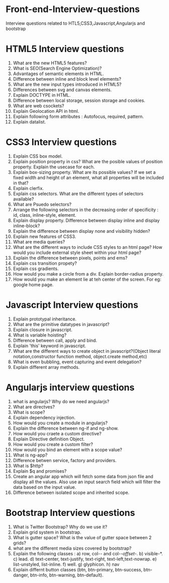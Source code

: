 # Front-end-Interview-questions
Interview questions related to HTL5,CSS3,Javascript,Angularjs and bootstrap

# HTML5 Interview questions
1) What are the new HTML5 features?
2) What is SEO(Search Engine Optimization)?
3) Advantages of semantic elements in HTML.
4) Difference between inline and block level elements?
5) What are the new input types introduced in HTML5?
6) Differences between svg and canvas elements.
7) Explain DOCTYPE in HTML.
8) Difference between local storage, session storage and cookies.
9) What are web csockets?
10) Explain Geolocation API in html.
11) Explain following form attributes : Autofocus, required, pattern.
12) Explain datalist.

# CSS3 Interview questions 
1) Explain CSS box model.
2) Explain position property in css? What are the posible values of position property. Explain the usecase for each.
3) Explain box-sizing property. What are its possible values? If we set a fixed width and height of an element, what all properties will be included in that?
4) Explain clerfix.
5) Explain css selectors. What are the different types of selectors available?
6) What are Psuedo selectors?
7) Arrange the following selectors in the decreasing order of specificity : 
    id, class, inline-style, element.
8) Explain display property. Difference between display inline and display inline-block?
9) Explain the difference between display none and visibility hidden?
10) Explain new features of CSS3.
11) What are media queries?
12) What are the different ways to include CSS styles to an html page? How would you include external style sheet within your html page?
13) Explain the difference between pixels, points and ems?
14) Explain css transition propety?
15) Explain css gradients.
16) How would you make a circle from a div. Explain border-radius property.
17) How would you make an element lie at teh center of the screen. For eg: google home page.

# Javascript Interview questions 
1) Explain prototypal inheritance.
2) What are the primitive datatypes in javascript?
3) Explain closure in javascript.
4) What is variable hoisting?
5) Difference between call, apply and bind.
6) Explain 'this' keyword in javascript.
7) What are the different ways to create object in javascript?(Object literal notation,constructor function method, object.create method,etc)
8) What is even bubbling, event capturing and event delegation?
9) Explain different array methods.

# Angularjs interview questions
1) what is angularjs? Why do we need angularjs?
2) What are directves?
3) What is scope?
4) Explain dependency injection.
5) How would you create a module in angularjs?
6) Explain the difference between ng-if and ng-show.
7) How would you craete a custom directive?
8) Explain Directive definition Object.
9) How would you create a custom filter?
10) How would you bind an element with a scope value?
12) What is ng-app?
13) Difference betwen service, factory and providers.
14) What is $http?
15) Explain $q and promises?
16) Create an angular app which will fetch some data from json file and display all the values. Also use an input search field which will filter the data based on the input value.
17) Difference between isolated scope and inherited scope.

# Bootstrap Interview questions
1) What is Twitter Bootstrap? Why do we use it?
2) Explain grid system in bootstrap.
3) What is gutter space? What is the value of gutter space between 2 grids?
4) what are the different media sizes covered by bootstrap?
5) Explain the following classes : 
     a) row, col-*-* and col-*-offset-*.
     b) visible-*.
     c) lead.
     d) text-center, text-justify, text-right, text-left,text-nowrap.
     e) list-unstyled, list-inline.
     f) well.
     g) glyphicon.
     h) nav
 6) Explain differnt button classes (btn, btn-primary, btn-success, btn-danger, btn-info, btn-warning, btn-default).
